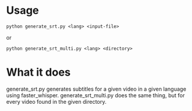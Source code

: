 # Usage
```
python generate_srt.py <lang> <input-file>
```
or
```
python generate_srt_multi.py <lang> <directory>
```
# What it does
generate_srt.py generates subtitles for a given video in a given language using faster_whisper.
generate_srt_multi.py does the same thing, but for every video found in the given directory.
